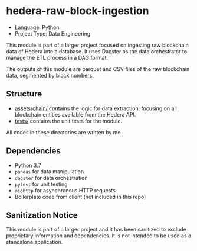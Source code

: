 # hedera-raw-block-ingestion
- Language: Python
- Project Type: Data Engineering

This module is part of a larger project focused on ingesting raw blockchain data of Hedera into a database. It uses Dagster as the data orchestrator to manage the ETL process in a DAG format.

The outputs of this module are parquet and CSV files of the raw blockchain data, segmented by block numbers.

## Structure
- [assets/chain/](assets/chain/README.md) contains the logic for data extraction, focusing on all blockchain entities available from the Hedera API.
- [tests/](tests/README.md) contains the unit tests for the module.

All codes in these directories are written by me.

## Dependencies
- Python 3.7
- `pandas` for data manipulation
- `dagster` for data orchestration
- `pytest` for unit testing
- `aiohttp` for asynchronous HTTP requests
- Boilerplate code from client (not included in this repo)

## Sanitization Notice
This module is part of a larger project and it has been sanitized to exclude proprietary information and dependencies. It is not intended to be used as a standalone application.
